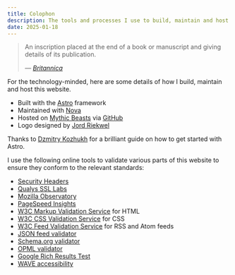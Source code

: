```yaml
---
title: Colophon
description: The tools and processes I use to build, maintain and host this website.
date: 2025-01-18
---
```


> An inscription placed at the end of a book or manuscript and giving details of its publication.
>
> &mdash; <cite>[Britannica](https://www.britannica.com/art/colophon-visual-arts)</cite>

For the technology-minded, here are some details of how I build, maintain and host this website.

* Built with the [Astro](https://astro.build) framework
* Maintained with [Nova](https://nova.app)
* Hosted on [Mythic Beasts](https://www.mythic-beasts.com) via [GitHub](https://github.com/rubenarakelyan/wackomenace.co.uk)
* Logo designed by [Jord Riekwel](https://larkef.com)

Thanks to [Dzmitry Kozhukh](https://www.kozhuhds.com/blog/how-to-build-a-static-lightweight-mdx-blog-with-astro-step-by-step-guide) for a brilliant guide on how to get started with Astro.

I use the following online tools to validate various parts of this website to ensure they conform to the relevant standards:

* [Security Headers](https://securityheaders.com)
* [Qualys SSL Labs](https://www.ssllabs.com)
* [Mozilla Observatory](https://observatory.mozilla.org)
* [PageSpeed Insights](https://pagespeed.web.dev)
* [W3C Markup Validation Service](https://validator.w3.org) for HTML
* [W3C CSS Validation Service](https://jigsaw.w3.org/css-validator/) for CSS
* [W3C Feed Validation Service](https://validator.w3.org/feed/) for RSS and Atom feeds
* [JSON feed validator](https://validator.jsonfeed.org)
* [Schema.org validator](https://validator.schema.org)
* [OPML validator](http://validator.opml.org)
* [Google Rich Results Test](https://search.google.com/test/rich-results)
* [WAVE accessibility](https://wave.webaim.org/aim/)
